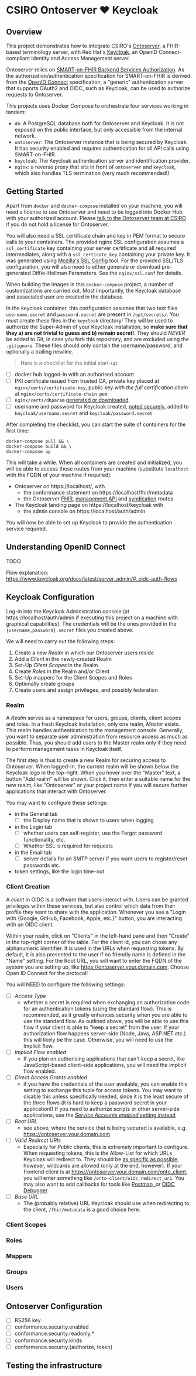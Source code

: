 # CSIRO Ontoserver ♥ Keycloak

## Overview

This project demonstrates how to integrate CSIRO's
[Ontoserver](https://ontoserver.csiro.au), a FHIR-based terminology server, with
Red Hat's [Keycloak](https://keycloak.org), an OpenID Connect-compliant Identity
and Access Management server.

Ontoserver relies on
[SMART-on-FHIR Backend Services Authorization](https://hl7.org/fhir/uv/bulkdata/authorization/index.html).
As the authorization/authentication specification for SMART-on-FHIR is derived
from the [OpenID Connect](https://openid.net/connect/) specification, a
"generic" authentication server that supports OAuth2 and OIDC, such as Keycloak,
can be used to authorize requests to Ontoserver.

This projects uses Docker Compose to orchestrate four services working in
tandem:

- `db`: A PostgreSQL database both for Ontoserver and Keycloak. It is not
  exposed on the public interface, but only accessible from the internal
  network.
- `ontoserver`: The Ontoserver instance that is being secured by Keycloak. It
  has security enabled and requires authentication for all API calls using
  SMART-on-FHIR.
- `keycloak`: The Keycloak authentication server and identification provider.
- `nginx`: a reverse proxy that sits in front of `ontoserver` and `keycloak`,
  which also handles TLS termination (very much recommended!)

## Getting Started

Apart from `docker` and `docker-compose` installed on your machine, you will
need a license to use Ontoserver and need to be logged into Docker Hub with your
authorized account. Please
[talk to the Ontoserver team at CSIRO](mailto:ontoserver-support@csiro.au) if
you do not hold a license for Ontoserver.

You will also need a SSL certificate chain and key in PEM format to secure calls
to your containers. The provided nginx SSL configuration assumes a
`ssl_certificate` key containing your server certificate and all required
intermediates, along with a `ssl_certicate_key` containing your private key. It
was generated using
[Mozilla's SSL Config](https://ssl-config.mozilla.org/#server=nginx&version=1.17.7&config=intermediate&openssl=1.1.1d&hsts=false&ocsp=false&guideline=5.6)
tool. For the provided SSL/TLS configuration, you will also need to either
generate or download pre-generated Diffie-Hellman Parameters. See the
`nginx/ssl.conf` for details.

When building the images in this `docker-compose` project, a number of
customizations are carried out. Most importantly, the Keycloak database and
associated user are created in the database.

In the keycloak container, this configuration assumes that two text files
`username.secret` and `password.secret` are present in `/opt/secrets/`. You must
create these files in the `keycloak` directory! They will be used to authorize
the Super-Admin of your Keycloak installation, so **make sure that they a) are
not trivial to guess and b) remain secret!**. They should _NEVER_ be added to
Git, in case you fork this repository, and are excluded using the `.gitignore`.
These files should only contain the username/password, and optionally a trailing
newline.

> Here is a checklist for the initial start-up:

- [ ] docker hub logged-in with an authorised account
- [ ] PKI certificate issued from trusted CA, private key placed at
      `nginx/certs/certificate.key`, public key _with the full certification
      chain_ at `nginx/certs/certificate-chain.pem`
- [ ] `nginx/certs/dhparam` [generated or downloaded](nginx/ssl.conf)
- [ ] username and password for Keycloak created,
      [noted securely](https://keepass.info/), added to
      `keycloak/username.secret` and `keycloak/password.secret`

After completing the checklist, you can start the suite of containers for the
first time:

```
docker-compose pull && \
docker-compose build && \
docker-compose up
```

This will take a while. When all containers are created and initialized, you
will be able to access these routes from your machine (substitute `localhost`
with the FQDN of your machine if required):

- Ontoserver on https://localhost/, with
  - the conformance statement on https://localhost/fhir/metadata
  - the Ontoserver [FHIR](https://localhost/fhir/),
    [management API](https://localhost/api/) and
    [syndication](https://localhost/synd/) routes
- The Keycloak landing page on https://localhost/keycloak with
  - the admin console on https://localhost/auth/admin

You will now be able to set up Keycloak to provide the authentication service
required.

## Understanding OpenID Connect

TODO

Flow explanation:
https://www.keycloak.org/docs/latest/server_admin/#_oidc-auth-flows

## Keycloak Configuration

Log-in into the Keycloak Administration console (at https://localhost/auth/admin
if executing this project on a machine with graphical capabilities). The
credentials will be the ones provided in the `{username,password}.secret` files
you created above.

We will need to carry out the following steps:

1. Create a new _Realm_ in which our Ontoserver users reside
2. Add a _Client_ in the newly-created Realm
3. Set-Up _Client Scopes_ in the Realm
4. Create _Roles_ in the Realm and/or Client
5. Set-Up mappers for the Client Scopes and Roles
6. Optionally create groups
7. Create users and assign privileges, and possibly federation

### Realm

A _Realm_ serves as a namespace for users, groups, clients, client scopes and
roles. In a fresh Keycloak installation, only one realm, _Master_ exists. This
realm handles authentication to the management console. Generally, you want to
separate user administration from resource access as much as possible. Thus, you
should add users to the Master realm only if they need to perform management
tasks in Keycloak itself.

The first step is thus to create a new Realm for securing access to Ontoserver.
When logged-in, the current realm will be shown below the Keycloak logo in the
top-right. When you hover over the "Master" text, a button "Add realm" will be
shown. Click it, then enter a suitable name for the new realm, like "Ontoserver"
or your project name if you will secure further applications that interact with
Ontoserver.

You may want to configure these settings:

- in the General tab
  - [ ] the Display name that is shown to users when logging
- in the Login tab
  - [ ] whether users can self-register, use the Forgot password functionality,
        etc.
  - [ ] Whether SSL is required for requests
- in the Email tab
  - [ ] server details for an SMTP server if you want users to register/reset
        passwords etc.
- token settings, like the login time-out

### Client Creation

A _client_ in OIDC is a software that users interact with. Users can be granted
privileges within these services, but also control which data from their profile
they want to share with the application. Whenever you see a "Login with {Google,
GitHub, Facebook, Apple, etc.}" button, you are interacting with an OIDC client.

Within your realm, click on "Clients" in the left-hand pane and then "Create" in
the top-right corner of the table. For the client id, you can chose any
alphanumeric identifier. It is used in the URLs when requesting tokens. By
default, it is also presented to the user if no friendly name is defined in the
"Name" setting. For the Root URL, you will want to enter the FQDN of the system
you are setting up, like https://ontoserver.your.domain.com. Choose Open ID
Connect for the protocol!

You will NEED to configure the following settings:

- [ ] _Access Type_
  - whether a secret is required when exchanging an authorization code for an
    authentication tokens (using the standard flow). This is recommended, as it
    greatly enhances security when you are able to use the standard flow. As
    outlined above, you will be able to use this flow if your client is able to
    "keep a secret" from the user. If your authorization flow happens
    server-side (Node, Java, ASP.NET etc.) this will likely be the case.
    Otherwise, you will need to use the Implicit flow.
- [ ] _Implicit Flow enabled_
  - If you plan on authorising applications that can't keep a secret, like
    JavaScript-based client-side applications, you will need the implicit flow
    enabled.
- [ ] _Direct Access Grants enabled_
  - if you have the credentials of the user available, you can enable this
    setting to exchange this tuple for access tokens. You may want to disable
    this unless specifically needed, since it is the least secure of the three
    flows (it is hard to keep a password secret in your application!) If you
    need to authorize scripts or other server-side applications, use the
    [_Service Accounts enabled_ setting instead](https://www.keycloak.org/docs/latest/server_admin/#_service_accounts)
- [ ] _Root URL_
  - see above, where the service that is being secured is available, e.g.
    https://ontoserver.your.domain.com
- [ ] _Valid Redirect URIs_
  - Especially for _Public_ clients, this is extremely important to configure.
    When requesting tokens, this is the Allow-List for which URLs Keycloak will
    redirect to. They should be
    [as specific as possible](https://www.keycloak.org/docs/latest/server_admin/#_unspecific-redirect-uris),
    however, wildcards are allowed (only at the end, however). If your frontend
    client is at https://ontoserver.your.domain.com/onto_client, you will enter
    something like `/onto-client/oidc_redirect_uri`. You may also want to add
    callbacks for tools like [Postman, ](https://oauth.pstmn.io/v1/callback) or
    [OIDC Debugger](https://oidcdebugger.com/debug)
- [ ] _Base URL_
  - The (probably relative) URL Keycloak should use when redirecting to the
    client, `/fhir/metadata` is a good choice here.

### Client Scopes

### Roles

### Mappers

### Groups

### Users

## Ontoserver Configuration

- [ ] RS256 key
- [ ] conformance.security.enabled
- [ ] conformance.security.readonly.\*
- [ ] conformance.security.kinds
- [ ] conformance.security.{authorize, token}

## Testing the infrastructure
